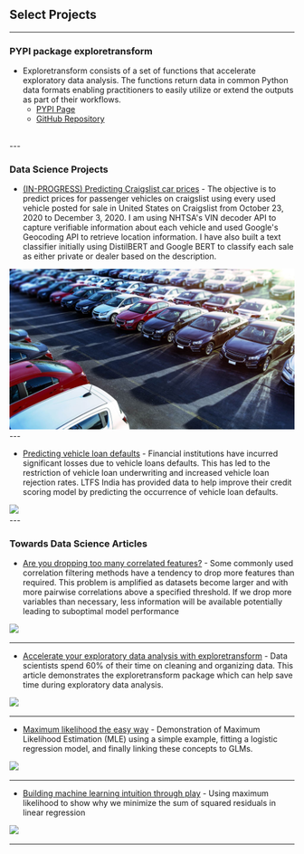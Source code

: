 ## Select Projects

---

### PYPI package exploretransform

  + Exploretransform consists of a set of functions that accelerate exploratory data analysis. The functions return data in common Python data formats enabling practitioners to easily utilize or extend the outputs as part of their workflows.
    - [PYPI Page](https://pypi.org/project/exploretransform/)
    - [GitHub Repository](https://github.com/bxp151/exploretransform)

<br>
---

### Data Science Projects

- [(IN-PROGRESS) Predicting Craigslist car prices](https://github.com/bxp151/usedcars) - The objective is to predict prices for passenger vehicles on craigslist using every used vehicle posted for sale in United States on Craigslist from October 23, 2020 to December 3, 2020. I am using NHTSA's VIN decoder API to capture verifiable information about each vehicle and used Google's Geocoding API to retrieve location information.  I have also built a text classifier initially using DistilBERT and Google BERT to classify each sale as either private or dealer based on the description.
<img src="./images/usedcars.jpg" />

<br>
---

- [Predicting vehicle loan defaults](https://github.com/bxp151/ltfs) - Financial institutions have incurred significant losses due to vehicle loans defaults. This has led to the restriction of vehicle loan underwriting and increased vehicle loan rejection rates. LTFS India has provided data to help improve their credit scoring model by predicting the occurrence of vehicle loan defaults.
<img src="./images/cars.jpg" />

<br>
---


### Towards Data Science Articles

- [Are you dropping too many correlated features?](https://towardsdatascience.com/are-you-dropping-too-many-correlated-features-d1c96654abe6) - Some commonly used correlation filtering methods have a tendency to drop more features than required. This problem is amplified as datasets become larger and with more pairwise correlations above a specified threshold. If we drop more variables than necessary, less information will be available potentially leading to suboptimal model performance
<img src="https://miro.medium.com/max/700/0*EJw_Da7iRkwGh21N"/>

---

- [Accelerate your exploratory data analysis with exploretransform](https://towardsdatascience.com/make-exploratory-data-analysis-eda-faster-74c434595bcf) - 
Data scientists spend 60% of their time on cleaning and organizing data. This article demonstrates the exploretransform package which can help save time during exploratory data analysis. 
<img src="https://miro.medium.com/max/700/0*7EuVnbnoAu9yA4uU"/>

---

- [Maximum likelihood the easy way](https://towardsdatascience.com/maximum-likelihood-the-easy-way-1f14c0e2a5ce) - Demonstration of Maximum Likelihood Estimation (MLE) using a simple example, fitting a logistic regression model, and finally linking these concepts to GLMs.
<img src="https://miro.medium.com/max/700/0*YiRBPZGwtJQAxxNn"/>

---


- [Building machine learning intuition through play](https://towardsdatascience.com/building-machine-learning-intuition-through-play-2065fe487d46) - Using maximum likelihood to show why we minimize the sum of squared residuals in linear regression
<img src="https://miro.medium.com/max/700/0*uUyUNGhI43p4MRS8"/>

---
